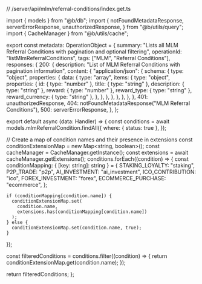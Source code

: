 // /server/api/mlm/referral-conditions/index.get.ts

import { models } from "@b/db";
import {
  notFoundMetadataResponse,
  serverErrorResponse,
  unauthorizedResponse,
} from "@b/utils/query";
import { CacheManager } from "@b/utils/cache";

export const metadata: OperationObject = {
  summary:
    "Lists all MLM Referral Conditions with pagination and optional filtering",
  operationId: "listMlmReferralConditions",
  tags: ["MLM", "Referral Conditions"],
  responses: {
    200: {
      description:
        "List of MLM Referral Conditions with pagination information",
      content: {
        "application/json": {
          schema: {
            type: "object",
            properties: {
              data: {
                type: "array",
                items: {
                  type: "object",
                  properties: {
                    id: { type: "number" },
                    title: { type: "string" },
                    description: { type: "string" },
                    reward: { type: "number" },
                    reward_type: { type: "string" },
                    reward_currency: { type: "string" },
                  },
                },
              },
            },
          },
        },
      },
    },
    401: unauthorizedResponse,
    404: notFoundMetadataResponse("MLM Referral Conditions"),
    500: serverErrorResponse,
  },
};

export default async (data: Handler) => {
  const conditions = await models.mlmReferralCondition.findAll({
    where: { status: true },
  });

  // Create a map of condition names and their presence in extensions
  const conditionExtensionMap = new Map<string, boolean>();
  const cacheManager = CacheManager.getInstance();
  const extensions = await cacheManager.getExtensions();
  conditions.forEach((condition) => {
    const conditionMapping: { [key: string]: string } = {
      STAKING_LOYALTY: "staking",
      P2P_TRADE: "p2p",
      AI_INVESTMENT: "ai_investment",
      ICO_CONTRIBUTION: "ico",
      FOREX_INVESTMENT: "forex",
      ECOMMERCE_PURCHASE: "ecommerce",
    };

    if (conditionMapping[condition.name]) {
      conditionExtensionMap.set(
        condition.name,
        extensions.has(conditionMapping[condition.name])
      );
    } else {
      conditionExtensionMap.set(condition.name, true);
    }
  });

  const filteredConditions = conditions.filter((condition) => {
    return conditionExtensionMap.get(condition.name);
  });

  return filteredConditions;
};
